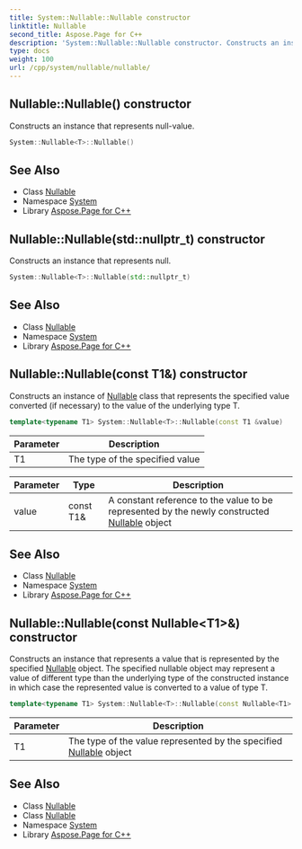 ```yaml
---
title: System::Nullable::Nullable constructor
linktitle: Nullable
second_title: Aspose.Page for C++
description: 'System::Nullable::Nullable constructor. Constructs an instance that represents null-value in C++.'
type: docs
weight: 100
url: /cpp/system/nullable/nullable/
---
```

## Nullable::Nullable() constructor


Constructs an instance that represents null-value.

```cpp
System::Nullable<T>::Nullable()
```

## See Also

* Class [Nullable](../)
* Namespace [System](../../)
* Library [Aspose.Page for C++](../../../)
## Nullable::Nullable(std::nullptr_t) constructor


Constructs an instance that represents null.

```cpp
System::Nullable<T>::Nullable(std::nullptr_t)
```

## See Also

* Class [Nullable](../)
* Namespace [System](../../)
* Library [Aspose.Page for C++](../../../)
## Nullable::Nullable(const T1\&) constructor


Constructs an instance of [Nullable](../) class that represents the specified value converted (if necessary) to the value of the underlying type T.

```cpp
template<typename T1> System::Nullable<T>::Nullable(const T1 &value)
```


| Parameter | Description |
| --- | --- |
| T1 | The type of the specified value |

| Parameter | Type | Description |
| --- | --- | --- |
| value | const T1\& | A constant reference to the value to be represented by the newly constructed [Nullable](../) object |

## See Also

* Class [Nullable](../)
* Namespace [System](../../)
* Library [Aspose.Page for C++](../../../)
## Nullable::Nullable(const Nullable\<T1\>\&) constructor


Constructs an instance that represents a value that is represented by the specified [Nullable](../) object. The specified nullable object may represent a value of different type than the underlying type of the constructed instance in which case the represented value is converted to a value of type T.

```cpp
template<typename T1> System::Nullable<T>::Nullable(const Nullable<T1> &value)
```


| Parameter | Description |
| --- | --- |
| T1 | The type of the value represented by the specified [Nullable](../) object |

## See Also

* Class [Nullable](../)
* Class [Nullable](../)
* Namespace [System](../../)
* Library [Aspose.Page for C++](../../../)
